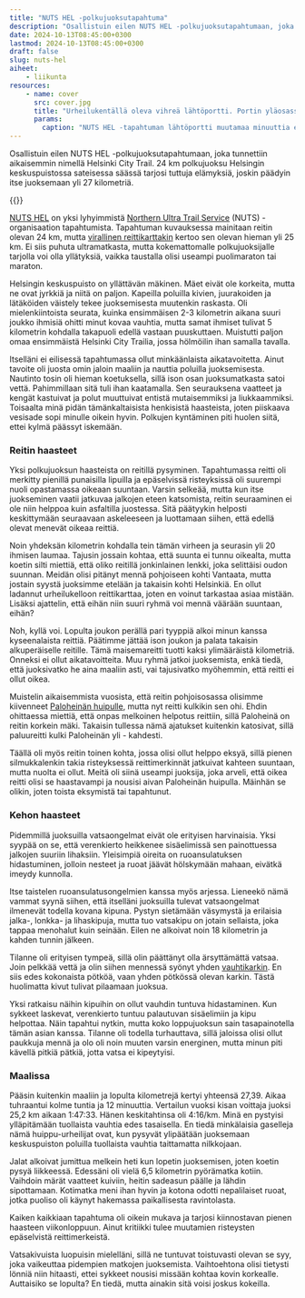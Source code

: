 ```yaml
---
title: "NUTS HEL -polkujuoksutapahtuma"
description: "Osallistuin eilen NUTS HEL -polkujuoksutapahtumaan, joka tunnettiin aikaisemmin nimellä Helsinki City Trail. 24 km polkujuoksu Helsingin keskuspuistossa sateisessa säässä tarjosi tuttuja elämyksiä, joskin päädyin itse juoksemaan yli 27 kilometriä."
date: 2024-10-13T08:45:00+0300
lastmod: 2024-10-13T08:45:00+0300
draft: false
slug: nuts-hel
aiheet:
    - liikunta
resources:
    - name: cover
      src: cover.jpg
      title: "Urheilukentällä oleva vihreä lähtöportti. Portin yläosassa on suuri hirven silhuetti. Portin alla on joitakin juoksijoita odottamassa lähtöä."
      params:
        caption: "NUTS HEL -tapahtuman lähtöportti muutamaa minuuttia ennen starttia. Tässä kohtaa sää oli vielä aurinkoinen."
---
```

Osallistuin eilen NUTS HEL -polkujuoksutapahtumaan, joka tunnettiin aikaisemmin nimellä Helsinki City Trail. 24 km polkujuoksu Helsingin keskuspuistossa sateisessa säässä tarjosi tuttuja elämyksiä, joskin päädyin itse juoksemaan yli 27 kilometriä.

<!--more-->

{{<cover>}}

[NUTS HEL](https://nutshel.fi/fi/) on yksi lyhyimmistä [Northern Ultra Trail Service](https://nuts.fi/fi/) (NUTS) -organisaation tapahtumista. Tapahtuman kuvauksessa mainitaan reitin olevan 24 km, mutta [virallinen reittikarttakin](https://tracedetrail.fr/en/trace/255674) kertoo sen olevan hieman yli 25 km. Ei siis puhuta ultramatkasta, mutta kokemattomalle polkujuoksijalle tarjolla voi olla yllätyksiä, vaikka taustalla olisi useampi puolimaraton tai maraton.

Helsingin keskuspuisto on yllättävän mäkinen. Mäet eivät ole korkeita, mutta ne ovat jyrkkiä ja niitä on paljon. Kapeilla poluilla kivien, juurakoiden ja lätäköiden väistely tekee juoksemisesta muutenkin raskasta. Oli mielenkiintoista seurata, kuinka ensimmäisen 2-3 kilometrin aikana suuri joukko ihmisiä ohitti minut kovaa vauhtia, mutta samat ihmiset tulivat 5 kilometrin kohdalla takapuoli edellä vastaan puuskuttaen. Muistutti paljon omaa ensimmäistä Helsinki City Trailia, jossa hölmöilin ihan samalla tavalla.

Itselläni ei eilisessä tapahtumassa ollut minkäänlaista aikatavoitetta. Ainut tavoite oli juosta omin jaloin maaliin ja nauttia poluilla juoksemisesta. Nautinto tosin oli hieman koetuksella, sillä ison osan juoksumatkasta satoi vettä. Pahimmillaan sitä tuli ihan kaatamalla. Sen seurauksena vaatteet ja kengät kastuivat ja polut muuttuivat entistä mutaisemmiksi ja liukkaammiksi. Toisaalta minä pidän tämänkaltaisista henkisistä haasteista, joten piiskaava vesisade sopi minulle oikein hyvin. Polkujen kyntäminen piti huolen siitä, ettei kylmä päässyt iskemään.

### Reitin haasteet

Yksi polkujuoksun haasteista on reitillä pysyminen. Tapahtumassa reitti oli merkitty pienillä punaisilla lipuilla ja epäselvissä risteyksissä oli suurempi nuoli opastamassa oikeaan suuntaan. Varsin selkeää, mutta kun itse juokseminen vaatii jatkuvaa jalkojen eteen katsomista, reitin seuraaminen ei ole niin helppoa kuin asfaltilla juostessa. Sitä päätyykin helposti keskittymään seuraavaan askeleeseen ja luottamaan siihen, että edellä olevat menevät oikeaa reittiä.

Noin yhdeksän kilometrin kohdalla tein tämän virheen ja seurasin yli 20 ihmisen laumaa. Tajusin jossain kohtaa, että suunta ei tunnu oikealta, mutta koetin silti miettiä, että oliko reitillä jonkinlainen lenkki, joka selittäisi oudon suunnan. Meidän olisi pitänyt mennä pohjoiseen kohti Vantaata, mutta jostain syystä juoksimme etelään ja takaisin kohti Helsinkiä. En ollut ladannut urheilukelloon reittikarttaa, joten en voinut tarkastaa asiaa mistään. Lisäksi ajattelin, että eihän niin suuri ryhmä voi mennä väärään suuntaan, eihän?

Noh, kyllä voi. Lopulta joukon perällä pari tyyppiä alkoi minun kanssa kyseenalaista reittiä. Päätimme jättää ison joukon ja palata takaisin alkuperäiselle reitille. Tämä maisemareitti tuotti kaksi ylimääräistä kilometriä. Onneksi ei ollut aikatavoitteita. Muu ryhmä jatkoi juoksemista, enkä tiedä, että juoksivatko he aina maaliin asti, vai tajusivatko myöhemmin, että reitti ei ollut oikea.

Muistelin aikaisemmista vuosista, että reitin pohjoisosassa olisimme kiivenneet [Paloheinän huipulle](https://www.openstreetmap.org/#map=17/60.255205/24.912518), mutta nyt reitti kulkikin sen ohi. Ehdin ohittaessa miettiä, että onpas melkoinen helpotus reittiin, sillä Paloheinä on reitin korkein mäki. Takaisin tullessa nämä ajatukset kuitenkin katosivat, sillä paluureitti kulki Paloheinän yli - kahdesti.

Täällä oli myös reitin toinen kohta, jossa olisi ollut helppo eksyä, sillä pienen silmukkalenkin takia risteyksessä reittimerkinnät jatkuivat kahteen suuntaan, mutta nuolta ei ollut. Meitä oli siinä useampi juoksija, joka arveli, että oikea reitti olisi se haastavampi ja nousisi aivan Paloheinän huipulla. Mäinhän se olikin, joten toista eksymistä tai tapahtunut.

### Kehon haasteet

Pidemmillä juoksuilla vatsaongelmat eivät ole erityisen harvinaisia. Yksi syypää on se, että verenkierto heikkenee sisäelimissä sen painottuessa jalkojen suuriin lihaksiin. Yleisimpiä oireita on ruoansulatuksen hidastuminen, jolloin nesteet ja ruoat jäävät hölskymään mahaan, eivätkä imeydy kunnolla.

Itse taistelen ruoansulatusongelmien kanssa myös arjessa. Lieneekö nämä vammat syynä siihen, että itselläni juoksuilla tulevat vatsaongelmat ilmenevät todella kovana kipuna. Pystyn sietämään väsymystä ja erilaisia jalka-, lonkka- ja lihaskipuja, mutta tuo vatsakipu on jotain sellaista, joka tappaa menohalut kuin seinään. Eilen ne alkoivat noin 18 kilometrin ja kahden tunnin jälkeen.

Tilanne oli erityisen tympeä, sillä olin päättänyt olla ärsyttämättä vatsaa. Join pelkkää vettä ja olin siihen mennessä syönyt yhden [vauhtikarkin](https://nosht.fi/products/jollos-energy-chews). En siis edes kokonaista pötköä, vaan yhden pötkössä olevan karkin. Tästä huolimatta kivut tulivat pilaamaan juoksua.

Yksi ratkaisu näihin kipuihin on ollut vauhdin tuntuva hidastaminen. Kun sykkeet laskevat, verenkierto tuntuu palautuvan sisäelimiin ja kipu helpottaa. Näin tapahtui nytkin, mutta koko loppujuoksun sain tasapainotella tämän asian kanssa. Tilanne oli todella turhauttava, sillä jaloissa olisi ollut paukkuja mennä ja olo oli noin muuten varsin energinen, mutta minun piti kävellä pitkiä pätkiä, jotta vatsa ei kipeytyisi.

### Maalissa

Pääsin kuitenkin maaliin ja lopulta kilometrejä kertyi yhteensä 27,39. Aikaa tuhraantui kolme tuntia ja 12 minuuttia. Vertailun vuoksi kisan voittaja juoksi 25,2 km aikaan 1:47:33. Hänen keskitahtinsa oli 4:16/km. Minä en pystyisi ylläpitämään tuollaista vauhtia edes tasaisella. En tiedä minkälaisia gaselleja nämä huippu-urheilijat ovat, kun pysyvät ylipäätään juoksemaan keskuspuiston poluilla tuollaista vauhtia taittamatta nilkkojaan.

Jalat alkoivat jumittua melkein heti kun lopetin juoksemisen, joten koetin pysyä liikkeessä. Edessäni oli vielä 6,5 kilometrin pyörämatka kotiin. Vaihdoin märät vaatteet kuiviin, heitin sadeasun päälle ja lähdin sipottamaan. Kotimatka meni ihan hyvin ja kotona odotti nepalilaiset ruoat, jotka puoliso oli käynyt hakemassa paikallisesta ravintolasta.

Kaiken kaikkiaan tapahtuma oli oikein mukava ja tarjosi kiinnostavan pienen haasteen viikonloppuun. Ainut kritiikki tulee muutamien risteysten epäselvistä reittimerkeistä.

Vatsakivuista luopuisin mielelläni, sillä ne tuntuvat toistuvasti olevan se syy, joka vaikeuttaa pidempien matkojen juoksemista. Vaihtoehtona olisi tietysti lönniä niin hitaasti, ettei sykkeet nousisi missään kohtaa kovin korkealle. Auttaisiko se lopulta? En tiedä, mutta ainakin sitä voisi joskus kokeilla.